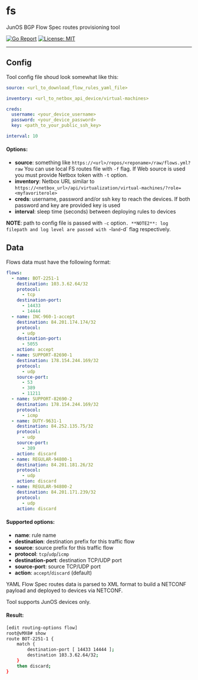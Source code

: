 # fs
JunOS BGP Flow Spec routes provisioning tool

[![Go Report](https://img.shields.io/badge/go%20report-A%2B-blue?style=flat-square&color=00c9ff&labelColor=bec8d2)](https://goreportcard.com/report/github.com/horseinthesky/fs)
[![License: MIT](https://img.shields.io/badge/License-MIT-blueviolet.svg?style=flat-square)](https://opensource.org/licenses/MIT)

---

## Config
Tool config file shoud look somewhat like this:
```yaml
source: <url_to_download_flow_rules_yaml_file>

inventory: <url_to_netbox_api_device/virtual-machines>

creds:
  username: <your_device_username>
  password: <your_device_password>
  key: <path_to_your_public_ssh_key>

interval: 10
```
#### Options:
- __source__: something like `https://<url>/repos/<reponame>/raw/flows.yml?raw`
  You can use local FS routes file with `-f` flag.
  If Web source is used you must provide Netbox token with `-t` option.
- __inventory__: Netbox URL similar to `https://<netbox_url>/api/virtualization/virtual-machines/?role=<myfavoriterole>`
- __creds__: username, password and/or ssh key to reach the devices.
  If both password and key are provided key is used
- __interval__: sleep time (seconds) between deploying rules to devices

**NOTE**: path to config file is passed with `-c` option`.
**NOTE2**: log filepath and log level are passed with `-l` and `-d` flag respectively.

## Data
Flows data must have the following format:
```yaml
flows:
  - name: BOT-2251-1
    destination: 103.3.62.64/32
    protocol:
      - tcp
    destination-port:
      - 14433
      - 14444
  - name: INC-960-1-accept
    destination: 84.201.174.174/32
    protocol:
      - udp
    destination-port:
      - 5055
    action: accept
  - name: SUPPORT-82690-1
    destination: 178.154.244.169/32
    protocol:
      - udp
    source-port:
      - 53
      - 389
      - 11211
  - name: SUPPORT-82690-2
    destination: 178.154.244.169/32
    protocol:
      - icmp
  - name: DUTY-9631-1
    destination: 84.252.135.75/32
    protocol:
      - udp
    source-port:
      - 389
    action: discard
  - name: REGULAR-94800-1
    destination: 84.201.181.26/32
    protocol:
      - udp
    action: discard
  - name: REGULAR-94800-2
    destination: 84.201.171.239/32
    protocol:
      - udp
    action: discard
```
#### Supported options:
- __name__: rule name
- __destination__: destination prefix for this traffic flow
- __source__: source prefix for this traffic flow
- __protocol__: `tcp`/`udp`/`icmp`
- __destination-port__: destination TCP/UDP port
- __source-port__: source TCP/UDP port
- __action__: `accept`/`discard` (default)

YAML Flow Spec routes data is parsed to XML format to build a NETCONF payload and deployed to devices via NETCONF.

Tool supports JunOS devices only.
#### Result:
```bash
[edit routing-options flow]
root@vMX8# show
route BOT-2251-1 {
    match {
        destination-port [ 14433 14444 ];
        destination 103.3.62.64/32;
    }
    then discard;
}
```
